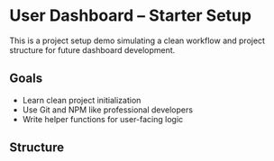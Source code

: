 # User Dashboard – Starter Setup

This is a project setup demo simulating a clean workflow and project structure for future dashboard development.

## Goals
- Learn clean project initialization
- Use Git and NPM like professional developers
- Write helper functions for user-facing logic

## Structure

